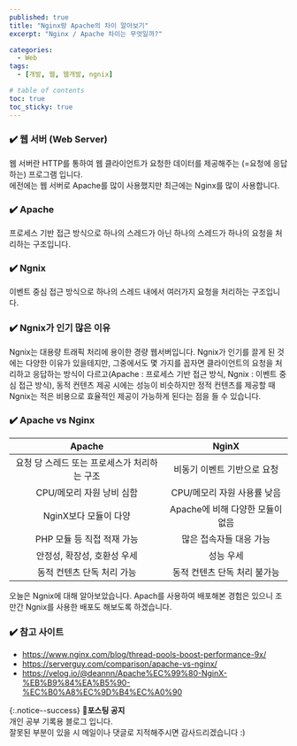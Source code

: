 ```yaml
---
published: true
title: "Nginx랑 Apache의 차이 알아보기"
excerpt: "Nginx / Apache 차이는 무엇일까?"

categories:
  - Web
tags:
  - [개발, 웹, 웹개발, ngnix]

# table of contents
toc: true
toc_sticky: true
---
```


### ✔️ 웹 서버 (Web Server)

웹 서버란 HTTP를 통하여 웹 클라이언트가 요청한 데이터를 제공해주는 (=요청에 응답하는) 프로그램 입니다.  
에전에는 웹 서버로 Apache를 많이 사용했지만 최근에는 Nginx를 많이 사용합니다.

### ✔️ Apache

프로세스 기반 접근 방식으로 하나의 스레드가 아닌 하나의 스레드가 하나의 요청을 처리하는 구조입니다.

### ✔️ Ngnix

이벤트 중심 접근 방식으로 하나의 스레드 내에서 여러가지 요청을 처리하는 구조입니다.

### ✔️ Ngnix가 인기 많은 이유

Ngnix는 대용량 트래픽 처리에 용이한 경량 웹서버입니다. Ngnix가 인기를 끌게 된 것에는 다양한 이유가 있을테지만, 그중에서도 몇 가지를 꼽자면 클라이언트의 요청을 처리하고 응답하는 방식이 다르고(Apache : 프로세스 기반 접근 방식, Ngnix : 이벤트 중심 접근 방식), 동적 컨텐츠 제공 시에는 성능이 비슷하지만 정적 컨텐츠를 제공할 때 Ngnix는 적은 비용으로 효율적인 제공이 가능하게 된다는 점을 들 수 있습니다.

### ✔️ Apache vs Nginx

|                    Apache                    |              NginX               |
| :------------------------------------------: | :------------------------------: |
| 요청 당 스레드 또는 프로세스가 처리하는 구조 |   비동기 이벤트 기반으로 요청    |
|          CPU/메모리 자원 낭비 심함           |   CPU/메모리 자원 사용률 낮음    |
|            NginX보다 모듈이 다양             | Apache에 비해 다양한 모듈이 없음 |
|          PHP 모듈 등 직접 적재 가능          |     많은 접속자들 대응 가능      |
|         안정성, 확장성, 호환성 우세          |            성능 우세             |
|          동적 컨텐츠 단독 처리 가능          |   동적 컨텐츠 단독 처리 불가능   |

오늘은 Ngnix에 대해 알아보았습니다. Apach를 사용하여 배포해본 경험은 있으니 조만간 Ngnix를 사용한 배포도 해보도록 하겠습니다.

### ✔️ 참고 사이트

- <https://www.nginx.com/blog/thread-pools-boost-performance-9x/>
- <https://serverguy.com/comparison/apache-vs-nginx/>
- <https://velog.io/@deannn/Apache%EC%99%80-NginX-%EB%B9%84%EA%B5%90-%EC%B0%A8%EC%9D%B4%EC%A0%90>

{:.notice--success}
🔔**포스팅 공지**  
개인 공부 기록용 블로그 입니다.  
잘못된 부분이 있을 시 메일이나 댓글로 지적해주시면 감사드리겠습니다 :)
